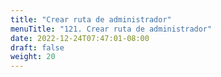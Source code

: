 ```yaml
---
title: "Crear ruta de administrador"
menuTitle: "121. Crear ruta de administrador"
date: 2022-12-24T07:47:01-08:00
draft: false
weight: 20
---
```

